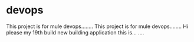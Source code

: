 # devops
This project is for mule devops........
This project is for mule devops........
Hi please my 19th build
new building application this is...
....
